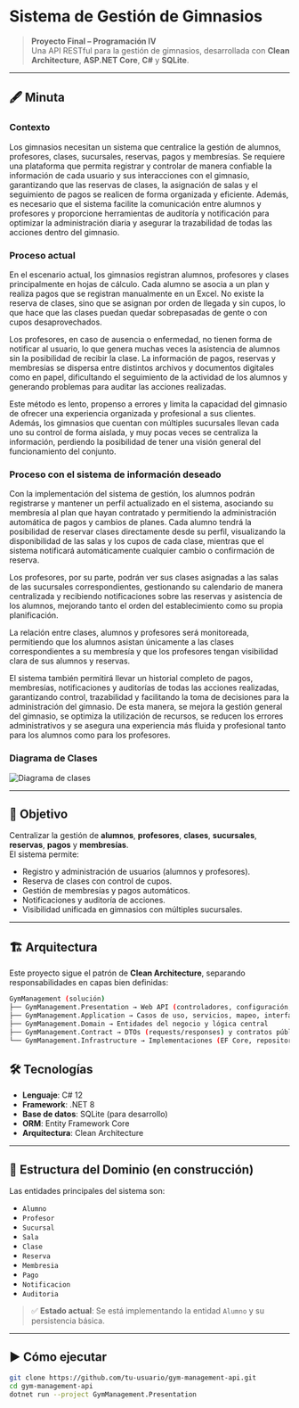 # Sistema de Gestión de Gimnasios

> **Proyecto Final – Programación IV**  
> Una API RESTful para la gestión de gimnasios, desarrollada con **Clean Architecture**, **ASP.NET Core**, **C#** y **SQLite**.
---

## 🖋️ Minuta

### Contexto

Los gimnasios necesitan un sistema que centralice la gestión de alumnos, profesores, clases, sucursales, reservas, pagos y membresías. Se requiere una plataforma que permita registrar y controlar de manera confiable la información de cada usuario y sus interacciones con el gimnasio, garantizando que las reservas de clases, la asignación de salas y el seguimiento de pagos se realicen de forma organizada y eficiente. Además, es necesario que el sistema facilite la comunicación entre alumnos y profesores y proporcione herramientas de auditoría y notificación para optimizar la administración diaria y asegurar la trazabilidad de todas las acciones dentro del gimnasio.

### Proceso actual

En el escenario actual, los gimnasios registran alumnos, profesores y clases principalmente en hojas de cálculo. Cada alumno se asocia a un plan y realiza pagos que se registran manualmente en un Excel. No existe la reserva de clases, sino que se asignan por orden de llegada y sin cupos, lo que hace que las clases puedan quedar sobrepasadas de gente o con cupos desaprovechados.  

Los profesores, en caso de ausencia o enfermedad, no tienen forma de notificar al usuario, lo que genera muchas veces la asistencia de alumnos sin la posibilidad de recibir la clase. La información de pagos, reservas y membresías se dispersa entre distintos archivos y documentos digitales como en papel, dificultando el seguimiento de la actividad de los alumnos y generando problemas para auditar las acciones realizadas.  

Este método es lento, propenso a errores y limita la capacidad del gimnasio de ofrecer una experiencia organizada y profesional a sus clientes. Además, los gimnasios que cuentan con múltiples sucursales llevan cada uno su control de forma aislada, y muy pocas veces se centraliza la información, perdiendo la posibilidad de tener una visión general del funcionamiento del conjunto.

### Proceso con el sistema de información deseado

Con la implementación del sistema de gestión, los alumnos podrán registrarse y mantener un perfil actualizado en el sistema, asociando su membresía al plan que hayan contratado y permitiendo la administración automática de pagos y cambios de planes. Cada alumno tendrá la posibilidad de reservar clases directamente desde su perfil, visualizando la disponibilidad de las salas y los cupos de cada clase, mientras que el sistema notificará automáticamente cualquier cambio o confirmación de reserva.

Los profesores, por su parte, podrán ver sus clases asignadas a las salas de las sucursales correspondientes, gestionando su calendario de manera centralizada y recibiendo notificaciones sobre las reservas y asistencia de los alumnos, mejorando tanto el orden del establecimiento como su propia planificación.

La relación entre clases, alumnos y profesores será monitoreada, permitiendo que los alumnos asistan únicamente a las clases correspondientes a su membresía y que los profesores tengan visibilidad clara de sus alumnos y reservas.

El sistema también permitirá llevar un historial completo de pagos, membresías, notificaciones y auditorías de todas las acciones realizadas, garantizando control, trazabilidad y facilitando la toma de decisiones para la administración del gimnasio. De esta manera, se mejora la gestión general del gimnasio, se optimiza la utilización de recursos, se reducen los errores administrativos y se asegura una experiencia más fluida y profesional tanto para los alumnos como para los profesores.

### Diagrama de Clases

![Diagrama de clases](https://github.com/user-attachments/assets/c1a9894a-a650-4722-9967-ae7abfbc97c8)

---

## 🎯 Objetivo

Centralizar la gestión de **alumnos**, **profesores**, **clases**, **sucursales**, **reservas**, **pagos** y **membresías**.  
El sistema permite:
- Registro y administración de usuarios (alumnos y profesores).
- Reserva de clases con control de cupos.
- Gestión de membresías y pagos automáticos.
- Notificaciones y auditoría de acciones.
- Visibilidad unificada en gimnasios con múltiples sucursales.

---

## 🏗️ Arquitectura

Este proyecto sigue el patrón de **Clean Architecture**, separando responsabilidades en capas bien definidas:

``` bash
GymManagement (solución)
├── GymManagement.Presentation → Web API (controladores, configuración, DI)
├── GymManagement.Application → Casos de uso, servicios, mapeo, interfaces de repositorio
├── GymManagement.Domain → Entidades del negocio y lógica central
├── GymManagement.Contract → DTOs (requests/responses) y contratos públicos
└── GymManagement.Infrastructure → Implementaciones (EF Core, repositorios, servicios externos)
```

## 🛠️ Tecnologías

- **Lenguaje**: C# 12
- **Framework**: .NET 8
- **Base de datos**: SQLite (para desarrollo)
- **ORM**: Entity Framework Core
- **Arquitectura**: Clean Architecture

---

## 📁 Estructura del Dominio (en construcción)

Las entidades principales del sistema son:

- `Alumno`
- `Profesor`
- `Sucursal`
- `Sala`
- `Clase`
- `Reserva`
- `Membresia`
- `Pago`
- `Notificacion`
- `Auditoria`

> ✅ **Estado actual**: Se está implementando la entidad `Alumno` y su persistencia básica.

---

## ▶️ Cómo ejecutar

```bash
git clone https://github.com/tu-usuario/gym-management-api.git
cd gym-management-api
dotnet run --project GymManagement.Presentation
